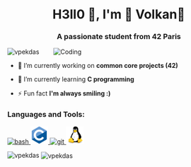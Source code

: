 <h1 align="center">H3ll0 👋, I'm 🤿 Volkan🌋</h1>
<h3 align="center">A passionate student from 42 Paris</h3>
<img align="right" alt="Coding" width="400" src="[https://cdn.dribbble.com/users/116207...](https://user-images.githubusercontent.com/74038190/241765440-80728820-e06b-4f96-9c9e-9df46f0cc0a5.gif)">

<p align="left"> <img src="https://komarev.com/ghpvc/?username=vpekdas&label=Profile%20views&color=0e75b6&style=flat" alt="vpekdas" /> </p>

- 🔭 I’m currently working on **common core projects (42)**

- 🌱 I’m currently learning **C programming**

- ⚡ Fun fact **I'm always smiling :)**

<h3 align="left">Languages and Tools:</h3>
<p align="left"> <a href="https://www.gnu.org/software/bash/" target="_blank" rel="noreferrer"> <img src="https://www.vectorlogo.zone/logos/gnu_bash/gnu_bash-icon.svg" alt="bash" width="40" height="40"/> </a> <a href="https://www.cprogramming.com/" target="_blank" rel="noreferrer"> <img src="https://raw.githubusercontent.com/devicons/devicon/master/icons/c/c-original.svg" alt="c" width="40" height="40"/> </a> <a href="https://git-scm.com/" target="_blank" rel="noreferrer"> <img src="https://www.vectorlogo.zone/logos/git-scm/git-scm-icon.svg" alt="git" width="40" height="40"/> </a> <a href="https://www.linux.org/" target="_blank" rel="noreferrer"> <img src="https://raw.githubusercontent.com/devicons/devicon/master/icons/linux/linux-original.svg" alt="linux" width="40" height="40"/> </a> </p>

<p><img align="left" src="https://github-readme-stats.vercel.app/api/top-langs?username=vpekdas&show_icons=true&locale=en&layout=compact" alt="vpekdas" /></p>

<p>&nbsp;<img align="center" src="https://github-readme-stats.vercel.app/api?username=vpekdas&show_icons=true&locale=en" alt="vpekdas" /></p>
